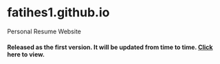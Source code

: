 # fatihes1.github.io
Personal Resume Website
<h4>
Released as the first version. It will be updated from time to time. <a href ="https://fatihes1.github.io/" target="_blank" >Click </a>here to view.
</h4>
